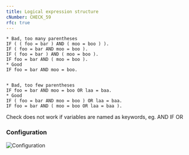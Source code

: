 ```yaml
---
title: Logical expression structure
cNumber: CHECK_59
rfc: true
---
```


```abap
* Bad, too many parentheses
IF ( ( foo = bar ) AND ( moo = boo ) ).
IF ( foo = bar AND moo = boo ).
IF ( foo = bar ) AND ( moo = boo ).
IF foo = bar AND ( moo = boo ).
* Good
IF foo = bar AND moo = boo.


* Bad, too few parentheses
IF foo = bar AND moo = boo OR laa = baa.
* Good
IF ( foo = bar AND moo = boo ) OR laa = baa.
IF foo = bar AND ( moo = boo OR laa = baa ).
```

Check does not work if variables are named as keywords, eg. AND IF OR

### Configuration
![Configuration](/img/59_conf.png)

